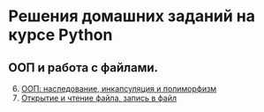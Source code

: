 # Решения домашних заданий на курсе Python

## ООП и работа с файлами.
6. [ООП: наследование, инкапсуляция и полиморфизм](6.classes/)  
7. [Открытие и чтение файла, запись в файл](7.files/)    
